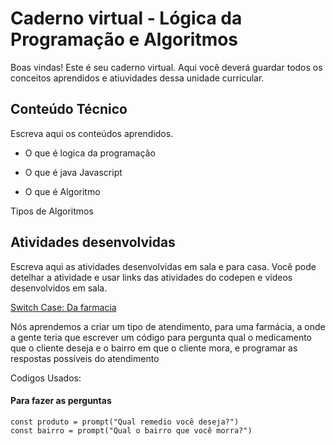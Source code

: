 # Caderno virtual - Lógica da Programação e Algoritmos
Boas vindas! Este é seu caderno virtual. Aqui você deverá guardar todos os conceitos aprendidos e atiuvidades dessa unidade curricular. 




## Conteúdo Técnico
Escreva aqui os conteúdos aprendidos.

* O que é logica da programação

* O que é java Javascript

* O que é Algoritmo

Tipos de Algoritmos

## Atividades desenvolvidas
Escreva aqui as atividades desenvolvidas em sala e para casa. Você pode detelhar a atividade e usar links das atividades do codepen e vídeos desenvolvidos em sala. 

[Switch Case: Da farmacia](https://codepen.io/LEONCIoo/pen/GRbOQQd?editors=0012)

Nós aprendemos a criar um tipo de atendimento, para uma farmácia, a onde a gente teria que escrever um código para pergunta qual o medicamento que o cliente deseja e o bairro em que o cliente mora, e programar as respostas possíveis do atendimento

Codigos Usados: 

#### Para fazer as perguntas 
```
const produto = prompt("Qual remedio você deseja?")
const bairro = prompt("Qual o bairro que você morra?")
```
